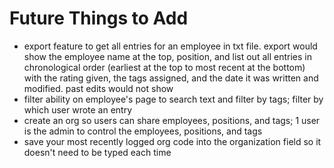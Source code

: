 # Future Things to Add
 
 - export feature to get all entries for an employee in txt file. export would show the employee name at the top, position, and list out all entries in chronological order (earliest at the top to most recent at the bottom) with the rating given, the tags assigned, and the date it was written and modified.  past edits would not show
 - filter ability on employee's page to search text and filter by tags; filter by which user wrote an entry
 - create an org so users can share employees, positions, and tags; 1 user is the admin to control the employees, positions, and tags
 - save your most recently logged org code into the organization field so it doesn't need to be typed each time